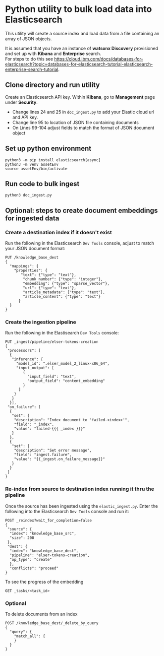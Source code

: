 
# Python utility to bulk load data into Elasticsearch

This utility will create a source index and load data from a file containing an array of JSON objects. 

It is assumed that you have an instance of **watsonx Discovery** provisioned and set up with **Kibana** and **Enterprise** search.  
For steps to do this see https://cloud.ibm.com/docs/databases-for-elasticsearch?topic=databases-for-elasticsearch-tutorial-elasticsearch-enterprise-search-tutorial.

## Clone directory and run utility

Create an Elasticsearch API key. Within **Kibana**, go to **Management** page under **Security**.

- Change lines 24 and 25 in `doc_ingest.py` to add your Elastic cloud url and API key. 
- Change line 95 to location of JSON file containing documents
- On Lines 99-104 adjust fields to match the format of JSON document object

## Set up python environment

```
python3 -m pip install elasticsearch[async]
python3 -m venv assetEnv
source assetEnv/bin/activate
```

## Run code to bulk ingest
```
python3 doc_ingest.py
```
## Optional: steps to create document embeddings for ingested data

### Create a destination index if it doesn't exist
Run the following in the Elasticsearch `Dev Tools` console, adjust to match your JSON document format:

```
PUT /knowledge_base_dest
{
  "mappings": {
    "properties": {
       "text": {"type": "text"},
        "chunk_number": {"type": "integer"},
        "embedding": {"type": "sparse_vector"},
        "url": {"type": "text"},  
        "article_metadata": {"type": "text"},  
        "article_content": {"type": "text"}  
      }
  }
}
```
### Create the ingestion pipeline
Run the following in the Elastisearch `Dev Tools` console:
```
PUT _ingest/pipeline/elser-tokens-creation
{
 "processors": [
  {
   "inference": {
     "model_id": ".elser_model_2_linux-x86_64",
     "input_output": [
        {
          "input_field": "text",
          "output_field": "content_embedding"
        }
      ]
    }
   }
  }],
 "on_failure": [
  {
   "set": {
    "description": "Index document to 'failed-<index>'",
    "field": "_index",
    "value": "failed-{{{ _index }}}"
   }
  },
  {
   "set": {
    "description": "Set error message",
    "field": "ingest.failure",
    "value": "{{_ingest.on_failure_message}}"
   }
  }
 ]
}
```
### Re-index from source to destination index running it thru the pipeline

Once the source has been ingested using the `elastic_ingest.py`. Enter the following into the Elasticsearch `Dev Tools` console and run it:
```
POST _reindex?wait_for_completion=false
{
 "source": {
  "index": "knowledge_base_src",
  "size": 200
 },
 "dest": {
  "index": "knowledge_base_dest",
  "pipeline": "elser-tokens-creation",
  "op_type": "create"
  },
  "conflicts": "proceed"
}

```
To see the progress of the embedding
```
GET _tasks/<task_id>

```
### Optional
To delete documents from an index
```
POST /knowledge_base_dest/_delete_by_query
{
  "query": {
    "match_all": {
    }
  }
}
```
